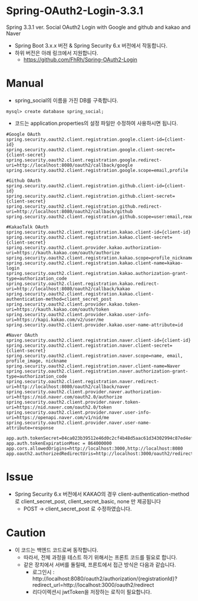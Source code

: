 # Spring-OAuth2-Login-3.3.1
Spring 3.3.1 ver. Social OAuth2 Login with Google and github and kakao and Naver
- Spring Boot 3.x.x 버전 & Spring Security 6.x 버전에서 작동합니다.
- 하위 버전은 아래 링크에서 지원합니다.
  - https://github.com/FhRh/Spring-OAuth2-Login

# Manual
- spring_social의 이름을 가진 DB를 구축합니다.
```mysql
mysql> create database spring_social;
```

- 코드는 application.properties의 설정 파일만 수정하여 사용하시면 됩니다.
```properties
#Google OAuth
spring.security.oauth2.client.registration.google.client-id={client-id}
spring.security.oauth2.client.registration.google.client-secret={client-secret}
spring.security.oauth2.client.registration.google.redirect-uri=http://localhost:8080/oauth2/callback/google
spring.security.oauth2.client.registration.google.scope=email,profile

#Github OAuth
spring.security.oauth2.client.registration.github.client-id={client-id}
spring.security.oauth2.client.registration.github.client-secret={client-secret}
spring.security.oauth2.client.registration.github.redirect-uri=http://localhost:8080/oauth2/callback/github
spring.security.oauth2.client.registration.github.scope=user:email,read:user

#KakaoTalk OAuth
spring.security.oauth2.client.registration.kakao.client-id={client-id}
spring.security.oauth2.client.registration.kakao.client-secret={client-secret}
spring.security.oauth2.client.provider.kakao.authorization-uri=https://kauth.kakao.com/oauth/authorize
spring.security.oauth2.client.registration.kakao.scope=profile_nickname,profile_image,account_email
spring.security.oauth2.client.registration.kakao.client-name=kakao-login
spring.security.oauth2.client.registration.kakao.authorization-grant-type=authorization_code
spring.security.oauth2.client.registration.kakao.redirect-uri=http://localhost:8080/oauth2/callback/kakao
spring.security.oauth2.client.registration.kakao.client-authentication-method=client_secret_post
spring.security.oauth2.client.provider.kakao.token-uri=https://kauth.kakao.com/oauth/token
spring.security.oauth2.client.provider.kakao.user-info-uri=https://kapi.kakao.com/v2/user/me
spring.security.oauth2.client.provider.kakao.user-name-attribute=id

#Naver OAuth
spring.security.oauth2.client.registration.naver.client-id={client-id}
spring.security.oauth2.client.registration.naver.client-secret={client-secret}
spring.security.oauth2.client.registration.naver.scope=name, email, profile_image, nickname
spring.security.oauth2.client.registration.naver.client-name=Naver
spring.security.oauth2.client.registration.naver.authorization-grant-type=authorization_code
spring.security.oauth2.client.registration.naver.redirect-uri=http://localhost:8080/oauth2/callback/naver
spring.security.oauth2.client.provider.naver.authorization-uri=https://nid.naver.com/oauth2.0/authorize
spring.security.oauth2.client.provider.naver.token-uri=https://nid.naver.com/oauth2.0/token
spring.security.oauth2.client.provider.naver.user-info-uri=https://openapi.naver.com/v1/nid/me
spring.security.oauth2.client.provider.naver.user-name-attribute=response

app.auth.tokenSecret=04ca023b39512e46d0c2cf4b48d5aac61d34302994c87ed4eff225dcf3b0a218739f3897051a057f9b846a69ea2927a587044164b7bae5e1306219d50b588cb1
app.auth.tokenExpirationMsec = 864000000
app.cors.allowedOrigins=http://localhost:3000,http://localhost:8080
app.oauth2.authorizedRedirectUris=http://localhost:3000/oauth2/redirect,myandroidapp://oauth2/redirect,myiosapp://oauth2/redirect
```

# Issue
- Spring Security 6.x 버전에서 KAKAO의 경우 client-authentication-method로 client_secret_post, client_secret_basic, none 만 제공됩니다
  - POST -> client_secret_post 로 수정하였습니다.

# Caution  
- 이 코드는 백엔드 코드로써 동작합니다.
  - 따라서, 전체 과정을 테스트 하기 위해서는 프론트 코드를 필요로 합니다.
  - 같은 장치에서 서버를 돌릴때, 프론트에서 접근 방식은 다음과 같습니다.
    -  로그인시 : http://localhost:8080/oauth2/authorization/{registrationId}?redirect_url=http://localhost:3000/oauth2/redirect
    -  리다이렉션시 jwtToken을 저장하는 로직이 필요합니다.
